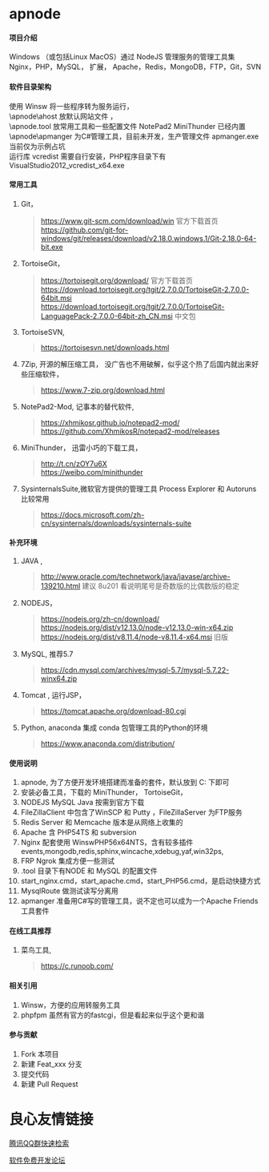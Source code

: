 # apnode 
#### 项目介绍
Windows （或包括Linux MacOS）通过 NodeJS 管理服务的管理工具集 
Nginx，PHP，MySQL， 扩展，
Apache，Redis，MongoDB，FTP，Git，SVN

#### 软件目录架构 
使用 Winsw 将一些程序转为服务运行，  
\apnode\ahost 放默认网站文件 ，  
\apnode\.tool 放常用工具和一些配置文件 NotePad2  MiniThunder 已经内置
\apnode\apmanger 为C#管理工具，目前未开发，生产管理文件 apmanger.exe 当前仅为示例占坑  
运行库 vcredist 需要自行安装，PHP程序目录下有VisualStudio2012_vcredist_x64.exe  

#### 常用工具 
1. Git，
    > https://www.git-scm.com/download/win 官方下载首页  
    > https://github.com/git-for-windows/git/releases/download/v2.18.0.windows.1/Git-2.18.0-64-bit.exe 
2. TortoiseGit， 
    > https://tortoisegit.org/download/  官方下载首页 
    > https://download.tortoisegit.org/tgit/2.7.0.0/TortoiseGit-2.7.0.0-64bit.msi   
    > https://download.tortoisegit.org/tgit/2.7.0.0/TortoiseGit-LanguagePack-2.7.0.0-64bit-zh_CN.msi 中文包  
3. TortoiseSVN, 
	> https://tortoisesvn.net/downloads.html
3. 7Zip, 开源的解压缩工具， 没广告也不用破解，似乎这个热了后国内就出来好些压缩软件，
    > https://www.7-zip.org/download.html  
4. NotePad2-Mod, 记事本的替代软件, 
	> https://xhmikosr.github.io/notepad2-mod/  
	> https://github.com/XhmikosR/notepad2-mod/releases
5. MiniThunder， 迅雷小巧的下载工具， 
    > http://t.cn/zOY7u6X  
    > https://weibo.com/minithunder  
6. SysinternalsSuite,微软官方提供的管理工具 Process Explorer 和  Autoruns 比较常用
	> https://docs.microsoft.com/zh-cn/sysinternals/downloads/sysinternals-suite  
	
#### 补充环境 
1. JAVA ,   
    > http://www.oracle.com/technetwork/java/javase/archive-139210.html 建议 8u201 看说明尾号是奇数版的比偶数版的稳定
2. NODEJS，
	> https://nodejs.org/zh-cn/download/  
    > https://nodejs.org/dist/v12.13.0/node-v12.13.0-win-x64.zip  
    > https://nodejs.org/dist/v8.11.4/node-v8.11.4-x64.msi 旧版  
3. MySQL, 推荐5.7
    > https://cdn.mysql.com/archives/mysql-5.7/mysql-5.7.22-winx64.zip
4. Tomcat , 运行JSP，
    > https://tomcat.apache.org/download-80.cgi
5. Python, anaconda 集成 conda 包管理工具的Python的环境
	> https://www.anaconda.com/distribution/ 
#### 使用说明 
1. apnode, 为了方便开发环境搭建而准备的套件，默认放到 C: 下即可
2. 安装必备工具，下载的 MiniThunder， TortoiseGit，
3. NODEJS MySQL Java 按需到官方下载 
4. FileZillaClient 中包含了WinSCP 和 Putty ，FileZillaServer 为FTP服务
5. Redis Server 和 Memcache 版本是从网络上收集的
6. Apache 含 PHP54TS 和 subversion 
7. Nginx 配套使用 WinswPHP56x64NTS，含有较多插件 events,mongodb,redis,sphinx,wincache,xdebug,yaf,win32ps,
8. FRP Ngrok 集成方便一些测试
9. .tool 目录下有NODE 和 MySQL 的配置文件
10. start_nginx.cmd，start_apache.cmd，start_PHP56.cmd，是启动快捷方式
11. MysqlRoute 做测试读写分离用
12. apmanger 准备用C#写的管理工具，说不定也可以成为一个Apache Friends 工具套件

#### 在线工具推荐 
1. 菜鸟工具,
	> https://c.runoob.com/ 

#### 相关引用  
1. Winsw，方便的应用转服务工具
2. phpfpm 虽然有官方的fastcgi，但是看起来似乎这个更和谐
	
#### 参与贡献
1. Fork 本项目
2. 新建 Feat_xxx 分支
3. 提交代码
4. 新建 Pull Request
 

 # 良心友情链接

[腾讯QQ群快速检索](http://u.720life.cn/s/8cf73f7c)

[软件免费开发论坛](http://u.720life.cn/s/bbb01dc0)